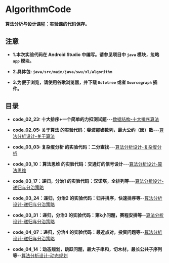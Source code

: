 # AlgorithmCode

**算法分析与设计课程：实验课的代码保存。**

## 注意

- **1.本次实验代码在 Android Studio 中编写。请参见项目中 `java` 模块，忽略 `app` 模块。**

- **2.具体包: `java/src/main/java/swu/xl/algorithm`**

- **3.为便于浏览，请使用谷歌浏览器，并下载 `Octotree` 或者 `Sourcegraph` 插件。**

## 目录

- **code_02_23: 十大排序+一个简单的力扣测试题**---[数据结构-十大排序算法](https://fanandjiu.com/%E6%95%B0%E6%8D%AE%E7%BB%93%E6%9E%84-%E5%85%AB%E5%A4%A7%E6%8E%92%E5%BA%8F/)

- **code_02_05: 关于算法 的实验代码：斐波那锲数列，最大公约（因）数**---[算法分析设计-关于算法](https://fanandjiu.com/%E7%AE%97%E6%B3%95%E5%88%86%E6%9E%90%E8%AE%BE%E8%AE%A1-%E5%85%B3%E4%BA%8E%E7%AE%97%E6%B3%95/)

- **code_03_03: 复杂度分析 的实验代码：二分查找**---[算法分析设计-复杂度分析](https://fanandjiu.com/%E7%AE%97%E6%B3%95%E5%88%86%E6%9E%90%E8%AE%BE%E8%AE%A1-%E5%A4%8D%E6%9D%82%E5%BA%A6%E5%88%86%E6%9E%90/)

- **code_03_10：算法思维 的实验代码：交通灯的信号设计**---[算法分析设计-算法思维](https://fanandjiu.com/%E7%AE%97%E6%B3%95%E5%88%86%E6%9E%90%E8%AE%BE%E8%AE%A1-%E7%AE%97%E6%B3%95%E6%80%9D%E7%BB%B4/)

- **code_03_17：递归，分治1 的实验代码：汉诺塔，全排列等**---[算法分析设计-递归与分治策略](https://fanandjiu.com/%E7%AE%97%E6%B3%95%E5%88%86%E6%9E%90%E8%AE%BE%E8%AE%A1-%E9%80%92%E5%BD%92%EF%BC%8C%E5%88%86%E6%B2%BB/)

- **code_03_24：递归，分治2 的实验代码：归并排序，快速排序等**--[算法分析设计-递归与分治策略](https://fanandjiu.com/%E7%AE%97%E6%B3%95%E5%88%86%E6%9E%90%E8%AE%BE%E8%AE%A1-%E9%80%92%E5%BD%92%EF%BC%8C%E5%88%86%E6%B2%BB/)

- **code_03_31：递归，分治3 的实验代码：第k小问题，赛程安排等**--[算法分析设计-递归与分治策略](https://fanandjiu.com/%E7%AE%97%E6%B3%95%E5%88%86%E6%9E%90%E8%AE%BE%E8%AE%A1-%E9%80%92%E5%BD%92%EF%BC%8C%E5%88%86%E6%B2%BB/)

- **code_04_07：递归，分治4 的实验代码：最近点对，投资问题等**--[算法分析设计-递归与分治策略](https://fanandjiu.com/%E7%AE%97%E6%B3%95%E5%88%86%E6%9E%90%E8%AE%BE%E8%AE%A1-%E9%80%92%E5%BD%92%EF%BC%8C%E5%88%86%E6%B2%BB/)

- **code_04_14：动态规划，跳跃问题，最大子串和，切木材，最长公共子序列等**--[算法分析设计-动态规划](https://fanandjiu.com/%E7%AE%97%E6%B3%95%E5%88%86%E6%9E%90%E8%AE%BE%E8%AE%A1-%E5%8A%A8%E6%80%81%E8%A7%84%E5%88%92/#more)

